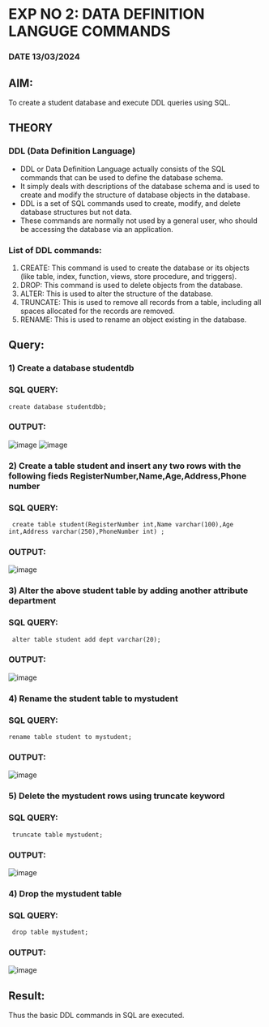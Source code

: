 # EXP NO 2: DATA DEFINITION LANGUGE COMMANDS 
### DATE  13/03/2024
## AIM:
To create a student database and execute DDL queries using SQL.


## THEORY
### DDL (Data Definition Language)

* DDL or Data Definition Language actually consists of the SQL commands that can be used to define the database schema.
* It simply deals with descriptions of the database schema and is used to create and modify the structure of database objects in the database.
* DDL is a set of SQL commands used to create, modify, and delete database structures but not data.
* These commands are normally not used by a general user, who should be accessing the database via an application.

 
### List of DDL commands: 
1. CREATE: This command is used to create the database or its objects (like table, index, function, views, store procedure, and triggers).
2. DROP: This command is used to delete objects from the database.
3. ALTER: This is used to alter the structure of the database.
4. TRUNCATE: This is used to remove all records from a table, including all spaces allocated for the records are removed.
5. RENAME: This is used to rename an object existing in the database.


## Query:
### 1) Create a database studentdb

### SQL QUERY:
```
create database studentdbb;
```

### OUTPUT:
![image](https://github.com/sabithapaulraj/DBMS/assets/118343379/58fc5109-3fe3-4b71-adfa-c8de97a3eb0c)
![image](https://github.com/sabithapaulraj/DBMS/assets/118343379/a4e4ad5f-3b5d-4d4c-b347-54957dca3420)

### 2) Create a table student  and insert any two rows with the following fieds RegisterNumber,Name,Age,Address,Phone number

### SQL QUERY: 
```
 create table student(RegisterNumber int,Name varchar(100),Age int,Address varchar(250),PhoneNumber int) ;
```

### OUTPUT:
![image](https://github.com/sabithapaulraj/DBMS/assets/118343379/2ed4d00e-5741-4f71-a0d2-0384650e6dae)


### 3) Alter the above student table by adding another attribute department

### SQL QUERY: 
```
 alter table student add dept varchar(20);
```

### OUTPUT:
![image](https://github.com/sabithapaulraj/DBMS/assets/118343379/0d709df7-9e80-4b2c-a358-dac94a29b6fa)


### 4) Rename the student table to mystudent

### SQL QUERY: 
```
rename table student to mystudent;
```

### OUTPUT:
![image](https://github.com/sabithapaulraj/DBMS/assets/118343379/331990e2-babb-47a7-8576-d71ef8928eb3)


### 5) Delete the mystudent rows using truncate keyword

### SQL QUERY: 
```
 truncate table mystudent;
```
### OUTPUT:
![image](https://github.com/sabithapaulraj/DBMS/assets/118343379/73984590-23c6-4463-bb92-bfd6325824df)

### 4) Drop the mystudent table
 
### SQL QUERY: 
```
 drop table mystudent;
```

### OUTPUT:
![image](https://github.com/sabithapaulraj/DBMS/assets/118343379/f798b751-c946-4215-83de-d22ebf9c9d73)


## Result:
<div align="justify">
       Thus the basic DDL commands in SQL are executed.
</div>

